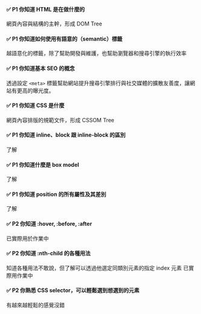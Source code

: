 #### ✅ P1 你知道 HTML 是在做什麼的

網頁內容與結構的主幹，形成 DOM Tree

#### ✅ P1 你知道如何使用有語意的（semantic）標籤

越語意化的標籤，除了幫助開發與維護，也幫助瀏覽器和搜尋引擎的執行效率

#### ✅ P1 你知道基本 SEO 的概念

透過設定 `<meta>` 標籤幫助網站提升搜尋引擎排行與社交媒體的擴散友善度，讓網站有更高的曝光度。

#### ✅ P1 你知道 CSS 是什麼

網頁內容排版的規範文件，形成 CSSOM Tree

#### ✅ P1 你知道 inline、block 跟 inline-block 的區別

了解

#### ✅ P1 你知道什麼是 box model

了解

#### ✅ P1 你知道 position 的所有屬性及其差別

了解

#### ✅ P2 你知道 :hover, :before, :after

已實際用於作業中

#### ✅ P2 你知道 :nth-child 的各種用法

知道各種用法不敢說，但了解可以透過他選定同類別元素的指定 index 元素
已實際用作業中

#### ✅ P2 你熟悉 CSS selector，可以輕鬆選到想選到的元素

有越來越輕鬆的感覺沒錯
